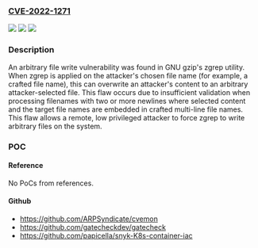 ### [CVE-2022-1271](https://cve.mitre.org/cgi-bin/cvename.cgi?name=CVE-2022-1271)
![](https://img.shields.io/static/v1?label=Product&message=gzip%2C%20xz-utils&color=blue)
![](https://img.shields.io/static/v1?label=Version&message=n%2Fa&color=blue)
![](https://img.shields.io/static/v1?label=Vulnerability&message=CWE-179%20-%20Incorrect%20Behavior%20Order%3A%20Early%20Validation%2C%20CWE-1173%20Improper%20Use%20of%20Validation%20Framework&color=brighgreen)

### Description

An arbitrary file write vulnerability was found in GNU gzip's zgrep utility. When zgrep is applied on the attacker's chosen file name (for example, a crafted file name), this can overwrite an attacker's content to an arbitrary attacker-selected file. This flaw occurs due to insufficient validation when processing filenames with two or more newlines where selected content and the target file names are embedded in crafted multi-line file names. This flaw allows a remote, low privileged attacker to force zgrep to write arbitrary files on the system.

### POC

#### Reference
No PoCs from references.

#### Github
- https://github.com/ARPSyndicate/cvemon
- https://github.com/gatecheckdev/gatecheck
- https://github.com/papicella/snyk-K8s-container-iac

